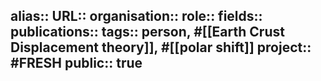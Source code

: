 alias::
URL::
organisation::
role::
fields::
publications:: 
tags:: person, #[[Earth Crust Displacement theory]], #[[polar shift]]
project:: #FRESH 
public:: true
-